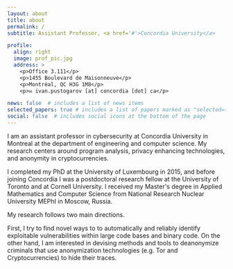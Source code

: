 ```yaml
---
layout: about
title: about
permalink: /
subtitle: Assistant Professor, <a href='#'>Concordia University</a>

profile:
  align: right
  image: prof_pic.jpg
  address: >
    <p>Office 3.111</p>
    <p>1455 Boulevard de Maisonneuve</p>
    <p>Montréal, QC H3G 1M8</p>
    <p>✉ ivan.pustogarov [at] concordia [dot] ca</p>

news: false  # includes a list of news items
selected_papers: true # includes a list of papers marked as "selected={true}"
social: false  # includes social icons at the bottom of the page
---
```


I am an assistant professor in cybersecurity at Concordia University in
Montreal at the department of engineering and computer science. My research
centers around program analysis, privacy enhancing technologies, and anonymity
in cryptocurrencies. 

I completed my PhD at the University of Luxembourg in 2015, and before joining
Concordia I was a postdoctoral research fellow at the University of Toronto and
at Cornell University. I received my Master's degree in Applied Mathematics and
Computer Science from National Research Nuclear University MEPhI in Moscow,
Russia.

My research follows two main directions.
<!--that fall under the umbrella of cybercrime investigation. -->
First, I try to find novel ways to to automatically
and reliably identify exploitable vulnerabilities within large code bases and
binary code. On the other hand, I am interested in devising methods and tools
to deanonymize criminals that use anonymization technologies (e.g. Tor and Cryptocurrencies) to hide their
traces. 


<!--
Write your biography here. Tell the world about yourself. Link to your favorite [subreddit](http://reddit.com). You can put a picture in, too. The code is already in, just name your picture `prof_pic.jpg` and put it in the `img/` folder.
-->

<!--
Put your address / P.O. box / other info right below your picture. You can also disable any these elements by editing `profile` property of the YAML header of your `_pages/about.md`. Edit `_bibliography/papers.bib` and Jekyll will render your [publications page](/al-folio/publications/) automatically.

Link to your social media connections, too. This theme is set up to use [Font Awesome icons](http://fortawesome.github.io/Font-Awesome/) and [Academicons](https://jpswalsh.github.io/academicons/), like the ones below. Add your Facebook, Twitter, LinkedIn, Google Scholar, or just disable all of them.
-->







